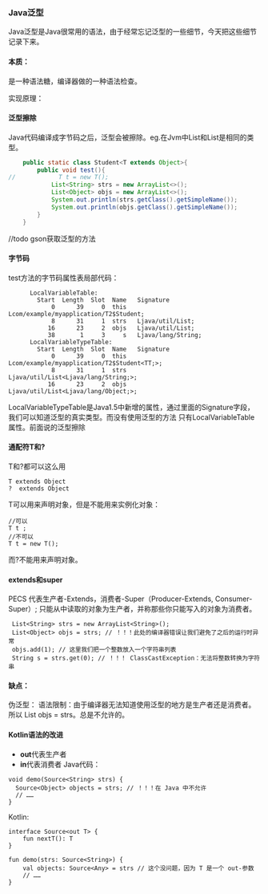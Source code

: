 ### Java泛型
Java泛型是Java很常用的语法，由于经常忘记泛型的一些细节，今天把这些细节记录下来。

#### 本质：
是一种语法糖，编译器做的一种语法检查。

实现原理：
#### 泛型擦除
Java代码编译成字节码之后，泛型会被擦除。eg.在Jvm中List<Objetc>和List<String>是相同的类型。
```java
    public static class Student<T extends Object>{
        public void test(){
//            T t = new T();
            List<String> strs = new ArrayList<>();
            List<Object> objs = new ArrayList<>(); 
            System.out.println(strs.getClass().getSimpleName());
            System.out.println(objs.getClass().getSimpleName());
        }
    }
```
//todo gson获取泛型的方法
#### 字节码
test方法的字节码属性表局部代码：
```
      LocalVariableTable:
        Start  Length  Slot  Name   Signature
            0      39     0  this   Lcom/example/myapplication/T2$Student;
            8      31     1  strs   Ljava/util/List;
           16      23     2  objs   Ljava/util/List;
           38       1     3     s   Ljava/lang/String;
      LocalVariableTypeTable:
        Start  Length  Slot  Name   Signature
            0      39     0  this   Lcom/example/myapplication/T2$Student<TT;>;
            8      31     1  strs   Ljava/util/List<Ljava/lang/String;>;
           16      23     2  objs   Ljava/util/List<Ljava/lang/Object;>;

```
LocalVariableTypeTable是Java1.5中新增的属性，通过里面的Signature字段，我们可以知道泛型的真实类型。而没有使用泛型的方法
只有LocalVariableTable属性。前面说的泛型擦除

#### 通配符T和?

T和?都可以这么用
```
T extends Object
?  extends Object
```
T可以用来声明对象，但是不能用来实例化对象：
```
//可以
T t ;
//不可以
T t = new T();
```
而?不能用来声明对象。

#### extends和super

PECS 代表生产者-Extends，消费者-Super（Producer-Extends, Consumer-Super）;
只能从中读取的对象为生产者，并称那些你只能写入的对象为消费者。

```
 List<String> strs = new ArrayList<String>();
 List<Object> objs = strs; // ！！！此处的编译器错误让我们避免了之后的运行时异常
 objs.add(1); // 这里我们把一个整数放入一个字符串列表
 String s = strs.get(0); // ！！！ ClassCastException：无法将整数转换为字符串
```

#### 缺点：
伪泛型：
语法限制：由于编译器无法知道使用泛型的地方是生产者还是消费者。所以 List<Object> objs = strs。总是不允许的。

#### Kotlin语法的改进

- **out**代表生产者
- **in**代表消费者
Java代码：
```
void demo(Source<String> strs) {
  Source<Object> objects = strs; // ！！！在 Java 中不允许
  // ……
}
```
Kotlin:
```
interface Source<out T> {
    fun nextT(): T
}

fun demo(strs: Source<String>) {
    val objects: Source<Any> = strs // 这个没问题，因为 T 是一个 out-参数
    // ……
}
```


